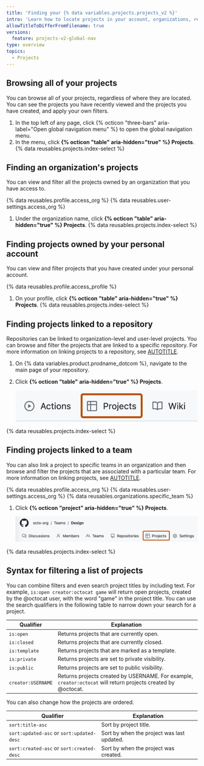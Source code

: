 ```yaml
---
title: 'Finding your {% data variables.projects.projects_v2 %}'
intro: 'Learn how to locate projects in your account, organizations, repositories, and teams.'
allowTitleToDifferFromFilename: true
versions:
  feature: projects-v2-global-nav
type: overview
topics:
  - Projects
---
```


## Browsing all of your projects

You can browse all of your projects, regardless of where they are located. You can see the projects you have recently viewed and the projects you have created, and apply your own filters.

1. In the top left of any page, click {% octicon "three-bars" aria-label="Open global navigation menu" %} to open the global navigation menu.
1. In the menu, click **{% octicon "table" aria-hidden="true" %} Projects**.
{% data reusables.projects.index-select %}

## Finding an organization's projects

You can view and filter all the projects owned by an organization that you have access to.

{% data reusables.profile.access_org %}
{% data reusables.user-settings.access_org %}
1. Under the organization name, click **{% octicon "table" aria-hidden="true" %} Projects**.
{% data reusables.projects.index-select %}

## Finding projects owned by your personal account

You can view and filter projects that you have created under your personal account.

{% data reusables.profile.access_profile %}
1. On your profile, click **{% octicon "table" aria-hidden="true" %} Projects**.
{% data reusables.projects.index-select %}

## Finding projects linked to a repository

Repositories can be linked to organization-level and user-level projects. You can browse and filter the projects that are linked to a specific repository. For more information on linking projects to a repository, see [AUTOTITLE](/issues/planning-and-tracking-with-projects/managing-your-project/adding-your-project-to-a-repository).

1. On {% data variables.product.prodname_dotcom %}, navigate to the main page of your repository.
1. Click **{% octicon "table" aria-hidden="true" %} Projects**.

   ![Screenshot showing a repository's tabs. The "Projects" tab is highlighted with an orange outline.](/assets/images/help/projects-v2/repo-tab.png)

{% data reusables.projects.index-select %}

## Finding projects linked to a team

You can also link a project to specific teams in an organization and then browse and filter the projects that are associated with a particular team. For more information on linking projects, see [AUTOTITLE](/issues/planning-and-tracking-with-projects/managing-your-project/adding-your-project-to-a-team).

{% data reusables.profile.access_org %}
{% data reusables.user-settings.access_org %}
{% data reusables.organizations.specific_team %}
1. Click **{% octicon "project" aria-hidden="true" %} Projects**.

   ![Screenshot of the main page for a team. In the horizontal navigation bar, the "Projects" tab is outlined in dark orange.](/assets/images/help/organizations/team-project-board-button.png)

{% data reusables.projects.index-select %}

## Syntax for filtering a list of projects

You can combine filters and even search project titles by including text. For example, `is:open creator:octocat game` will return open projects, created by the @octocat user, with the word "game" in the project title. You can use the search qualifiers in the following table to narrow down your search for a project.

| Qualifier  | Explanation
| ---------- | -------------
| `is:open` | Returns projects that are currently open. |
| `is:closed` | Returns projects that are currently closed. |
| `is:template` | Returns projects that are marked as a template. |
| `is:private` | Returns projects are set to private visibility. |
| `is:public` | Returns projects are set to public visibility. |
| `creator:USERNAME` | Returns projects created by USERNAME. For example, `creator:octocat` will return projects created by @octocat. |

You can also change how the projects are ordered.

| Qualifier  | Explanation
| ---------- | -------------
| `sort:title-asc` | Sort by project title. |
| `sort:updated-asc` or `sort:updated-desc`  | Sort by when the project was last updated. |
| `sort:created-asc` or `sort:created-desc`  | Sort by when the project was created. |
